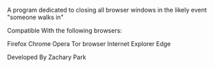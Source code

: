 A program dedicated to closing all browser windows in the likely event "someone walks in"

Compatible With the following browsers:

Firefox
Chrome
Opera
Tor browser
Internet Explorer
Edge


Developed By Zachary Park
